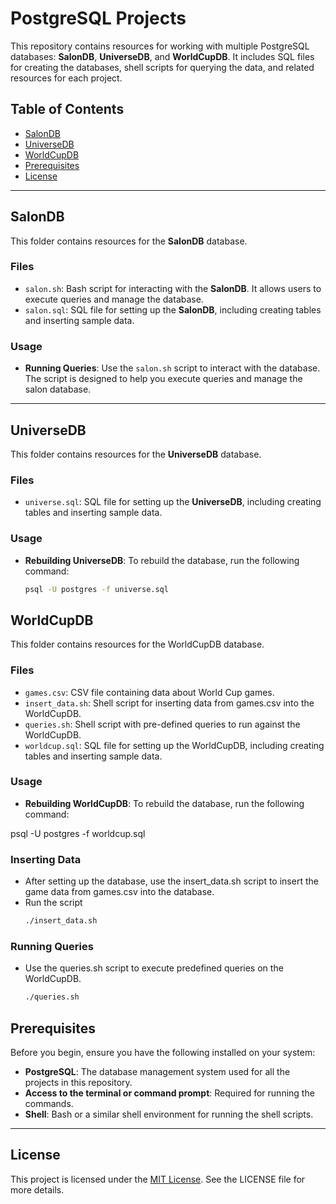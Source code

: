 # PostgreSQL Projects

This repository contains resources for working with multiple PostgreSQL databases: **SalonDB**, **UniverseDB**, and **WorldCupDB**. It includes SQL files for creating the databases, shell scripts for querying the data, and related resources for each project.

## Table of Contents

- [SalonDB](#salondb)
- [UniverseDB](#universedb)
- [WorldCupDB](#worldcupdb)
- [Prerequisites](#prerequisites)
- [License](#license)

---

## SalonDB

This folder contains resources for the **SalonDB** database.

### Files

- `salon.sh`: Bash script for interacting with the **SalonDB**. It allows users to execute queries and manage the database.
- `salon.sql`: SQL file for setting up the **SalonDB**, including creating tables and inserting sample data.

### Usage

- **Running Queries**: Use the `salon.sh` script to interact with the database. The script is designed to help you execute queries and manage the salon database.

---

## UniverseDB

This folder contains resources for the **UniverseDB** database.

### Files

- `universe.sql`: SQL file for setting up the **UniverseDB**, including creating tables and inserting sample data.

### Usage

- **Rebuilding UniverseDB**: To rebuild the database, run the following command:

  ```bash
  psql -U postgres -f universe.sql

## WorldCupDB

This folder contains resources for the WorldCupDB database.

### Files

- `games.csv`: CSV file containing data about World Cup games.
- `insert_data.sh`: Shell script for inserting data from games.csv into the WorldCupDB.
- `queries.sh`: Shell script with pre-defined queries to run against the WorldCupDB.
- `worldcup.sql`: SQL file for setting up the WorldCupDB, including creating tables and inserting sample data.

### Usage

- **Rebuilding WorldCupDB**: To rebuild the database, run the following command:

psql -U postgres -f worldcup.sql

### Inserting Data

- After setting up the database, use the insert_data.sh script to insert the game data from games.csv into the database.
- Run the script
  ```bash
  ./insert_data.sh

### Running Queries

- Use the queries.sh script to execute predefined queries on the WorldCupDB.

   ```bash
   ./queries.sh

## Prerequisites

Before you begin, ensure you have the following installed on your system:

- **PostgreSQL**: The database management system used for all the projects in this repository.
- **Access to the terminal or command prompt**: Required for running the commands.
- **Shell**: Bash or a similar shell environment for running the shell scripts.

---

## License

This project is licensed under the [MIT License](./LICENSE). See the LICENSE file for more details.
